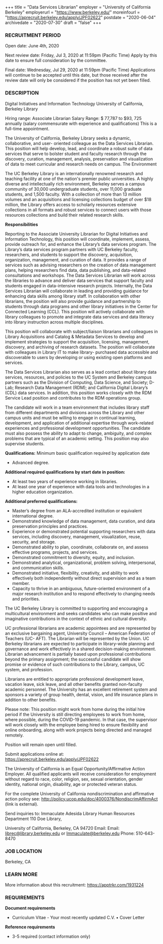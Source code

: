 +++
title = "Data Services Librarian"
employer = "University of California Berkeley"
employerurl = "https://www.berkeley.edu/"
moreinfourl = "https://aprecruit.berkeley.edu/apply/JPF02622"
postdate = "2020-06-04"
archivedate = "2020-07-30"
draft = "false"
+++

### RECRUITMENT PERIOD

Open date: June 4th, 2020

Next review date: Friday, Jul 3, 2020 at 11:59pm (Pacific Time)
Apply by this date to ensure full consideration by the committee.

Final date: Wednesday, Jul 29, 2020 at 11:59pm (Pacific Time)
Applications will continue to be accepted until this date, but those received after the review date will only be considered if the position has not yet been filled.

### DESCRIPTION

Digital Initiatives and Information Technology
University of California, Berkeley Library

Hiring range: Associate Librarian
Salary Range: $ 77,787 to $93, 725 annually (salary commensurate with experience and qualifications)
This is a full-time appointment.

The University of California, Berkeley Library seeks a dynamic, collaborative, and user- oriented colleague as the Data Services Librarian. This position will help develop, lead, and coordinate a robust suite of data services that serve to bolster student and faculty research through the discovery, curation, management, analysis, preservation and visualization of data to meet curricular and research needs on campus.
The Environment

The UC Berkeley Library is an internationally renowned research and teaching facility at one of the nation's premier public universities. A highly diverse and intellectually rich environment, Berkeley serves a campus community of 30,000 undergraduate students, over 11,000 graduate students, and 1,500 faculty. With a collection of more than 13 million volumes and an acquisitions and licensing collections budget of over $18 million, the Library offers access to scholarly resources extensive collections in all formats and robust services to connect users with those resources collections and build their related research skills.

**Responsibilities**

Reporting to the Associate University Librarian for Digital Initiatives and Information Technology, this position will coordinate, implement, assess, provide outreach for, and enhance the Library’s data services program. The Library’s data services program partners with UC Berkeley faculty, researchers, and students to support the discovery, acquisition, organization, management, and curation of data. It provides a range of services such as advising researchers on the creation of data management plans, helping researchers find data, data publishing, and data-related consultations and workshops. The Data Services Librarian will work across the libraries to advance and deliver data services that support faculty and students engaged in data-intensive research projects. Internally, the Data Services Librarian will collaborate in leading and providing guidance for enhancing data skills among library staff. In collaboration with other librarians, the position will also provide guidance and partnership to students through data programs and other library initiatives in the Center for Connected Learning (CCL). This position will actively collaborate with library colleagues to promote and integrate data services and data literacy into library instruction across multiple disciplines.

This position will collaborate with subject/liaison librarians and colleagues in Library Acquisitions and Catalog & Metadata Services to develop and implement strategies to support the acquisition, licensing, management, discovery, and archiving of research datasets. The position will collaborate with colleagues in Library IT to make library- purchased data accessible and discoverable to users by developing or using existing open platforms and services.

The Data Services Librarian also serves as a lead contact about library data services, resources, and policies to the UC System and Berkeley campus partners such as the Division of Computing, Data Science, and Society; D-Lab; Research Data Management (RDM); and California Digital Library’s (CDL) data services. In addition, this position works closely with the RDM Service Lead position and contributes to the RDM operations group.

The candidate will work in a team environment that includes library staff from different departments and divisions across the Library and other campus units and must be willing to engage in continual learning, development, and application of additional expertise through work-related experiences and professional development opportunities. The candidate must also possess the ability to adapt to change, ambiguity, and complex problems that are typical of an academic setting. This position may also supervise students.

**Qualifications:**
Minimum basic qualification required by application date
- Advanced degree.

**Additional required qualifications by start date in position:**
- At least two years of experience working in libraries.
- At least one year of experience with data tools and technologies in a higher education organization.

**Additional preferred qualifications:**
- Master’s degree from an ALA-accredited institution or equivalent international degree.
- Demonstrated knowledge of data management, data curation, and data preservation principles and practices.
- Experience or demonstrated potential supporting researchers with data services, including discovery, management, visualization, reuse, security, and storage.
- Demonstrated ability to plan, coordinate, collaborate on, and assess effective
programs, projects, and services.
- Demonstrated commitment to diversity, equity, and inclusion.
- Demonstrated analytical, organizational, problem solving, interpersonal, and communication skills.
- Demonstrated initiative, flexibility, creativity, and ability to work effectively both independently without direct supervision and as a team member.
- Capacity to thrive in an ambiguous, future-oriented environment of a major research institution and to respond effectively to changing needs and priorities.

The UC Berkeley Library is committed to supporting and encouraging a multicultural environment and seeks candidates who can make positive and imaginative contributions in the context of ethnic and cultural diversity.

UC professional librarians are academic appointees and are represented by an exclusive bargaining agent, University Council – American Federation of Teachers (UC- AFT). The Librarian will be represented by the Union. UC Berkeley librarians are expected to participate in library-wide planning and governance and work effectively in a shared decision-making environment. Librarian advancement is partially based upon professional contributions beyond the primary assignment; the successful candidate will show promise or evidence of such contributions to the Library, campus, UC system, and profession.

Librarians are entitled to appropriate professional development leave, vacation leave, sick leave, and all other benefits granted non-faculty academic personnel. The University has an excellent retirement system and sponsors a variety of group health, dental, vision, and life insurance plans in addition to other benefits.

Please note: This position might work from home during the initial hire period if the University is still directing employees to work from home, where possible, during the COVID-19 pandemic. In that case, the supervisor will work closely with the employee being hired to ensure flexibility and online onboarding, along with work projects being directed and managed remotely.

Position will remain open until filled.

Submit applications online at:
https://aprecruit.berkeley.edu/apply/JPF02622

The University of California is an Equal Opportunity/Affirmative Action Employer. All qualified applicants will receive consideration for employment without regard to race, color, religion, sex, sexual orientation, gender identity, national origin, disability, age or protected veteran status.

For the complete University of California nondiscrimination and affirmative action policy see:
http://policy.ucop.edu/doc/4000376/NondiscrimAffirmAct (link is external).

Send inquiries to:
Immaculate Adesida
Library Human Resources Department 110 Doe Library,

University of California, Berkeley, CA 94720
Email: Email: librec@library.berkeley.edu or Immaculate@berkeley.edu Phone: 510-643-8470

### JOB LOCATION
Berkeley, CA

### LEARN MORE
More information about this recruitment:
https://apptrkr.com/1931224

### REQUIREMENTS
**Document requirements**
- Curriculum Vitae - Your most recently updated C.V. • Cover Letter

**Reference requirements**
- 3-5 required (contact information only)

